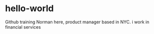 # hello-world
Github training
Norman here, product manager based in NYC.
i work in financial services
